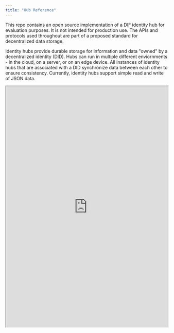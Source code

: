 ```yaml
---
title: "Hub Reference"
---
```


This repo contains an open source implementation of a DIF identity hub for evaluation purposes. It is not intended for production use. The APIs and protocols used throughout are part of a proposed standard for decentralized data storage.

Identity hubs provide durable storage for information and data "owned" by a decentralized identity (DID). Hubs can run in multiple different enviornments - in the cloud, on a server, or on an edge device. All instances of identity hubs that are associated with a DID synchronize data between each other to ensure consistency. Currently, identity hubs support simple read and write of JSON data.

<iframe height="750" width="100%" src="https://ewelton.github.io/ktest/wiki.html#Hub%20Reference"></iframe>
